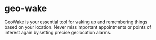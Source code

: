 # geo-wake
GeoWake is your essential tool for waking up and remembering things based on your location. Never miss important appointments or points of interest again by setting precise geolocation alarms.
